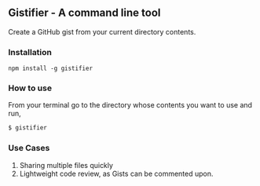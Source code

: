 ## Gistifier - A command line tool

Create a GitHub gist from your current directory contents.

### Installation

```
npm install -g gistifier
```


### How to use

From your terminal go to the directory whose contents you want to use and run,

``` bash
$ gistifier
```

### Use Cases

1. Sharing multiple files quickly
2. Lightweight code review, as Gists can be commented upon.
